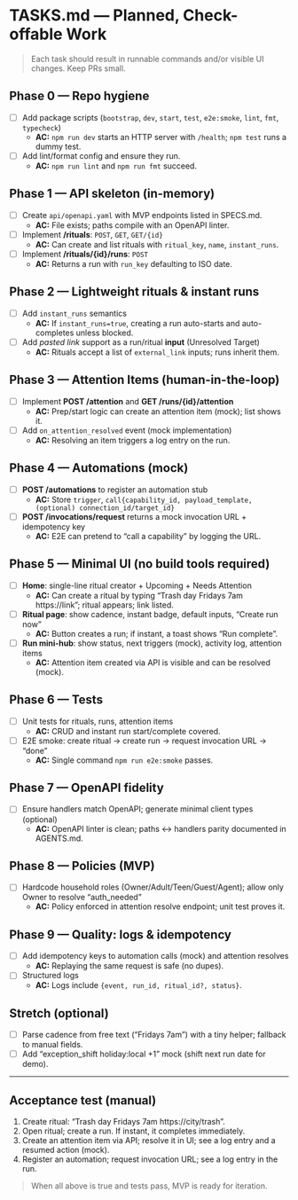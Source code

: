 # TASKS.md — Planned, Check-offable Work

> Each task should result in runnable commands and/or visible UI changes. Keep PRs small.

## Phase 0 — Repo hygiene
- [ ] Add package scripts (`bootstrap`, `dev`, `start`, `test`, `e2e:smoke`, `lint`, `fmt`, `typecheck`)
  - **AC:** `npm run dev` starts an HTTP server with `/health`; `npm test` runs a dummy test.
- [ ] Add lint/format config and ensure they run.
  - **AC:** `npm run lint` and `npm run fmt` succeed.

## Phase 1 — API skeleton (in-memory)
- [ ] Create `api/openapi.yaml` with MVP endpoints listed in SPECS.md.
  - **AC:** File exists; paths compile with an OpenAPI linter.
- [ ] Implement **/rituals**: `POST`, `GET`, `GET/{id}`
  - **AC:** Can create and list rituals with `ritual_key`, `name`, `instant_runs`.
- [ ] Implement **/rituals/{id}/runs**: `POST`
  - **AC:** Returns a run with `run_key` defaulting to ISO date.

## Phase 2 — Lightweight rituals & instant runs
- [ ] Add `instant_runs` semantics
  - **AC:** If `instant_runs=true`, creating a run auto-starts and auto-completes unless blocked.
- [ ] Add *pasted link* support as a run/ritual **input** (Unresolved Target)
  - **AC:** Rituals accept a list of `external_link` inputs; runs inherit them.

## Phase 3 — Attention Items (human-in-the-loop)
- [ ] Implement **POST /attention** and **GET /runs/{id}/attention**
  - **AC:** Prep/start logic can create an attention item (mock); list shows it.
- [ ] Add `on_attention_resolved` event (mock implementation)
  - **AC:** Resolving an item triggers a log entry on the run.

## Phase 4 — Automations (mock)
- [ ] **POST /automations** to register an automation stub
  - **AC:** Store `trigger`, `call{capability_id, payload_template, (optional) connection_id/target_id}`
- [ ] **POST /invocations/request** returns a mock invocation URL + idempotency key
  - **AC:** E2E can pretend to “call a capability” by logging the URL.

## Phase 5 — Minimal UI (no build tools required)
- [ ] **Home**: single-line ritual creator + Upcoming + Needs Attention
  - **AC:** Can create a ritual by typing “Trash day Fridays 7am https://link”; ritual appears; link listed.
- [ ] **Ritual page**: show cadence, instant badge, default inputs, “Create run now”
  - **AC:** Button creates a run; if instant, a toast shows “Run complete”.
- [ ] **Run mini-hub**: show status, next triggers (mock), activity log, attention items
  - **AC:** Attention item created via API is visible and can be resolved (mock).

## Phase 6 — Tests
- [ ] Unit tests for rituals, runs, attention items
  - **AC:** CRUD and instant run start/complete covered.
- [ ] E2E smoke: create ritual → create run → request invocation URL → “done”
  - **AC:** Single command `npm run e2e:smoke` passes.

## Phase 7 — OpenAPI fidelity
- [ ] Ensure handlers match OpenAPI; generate minimal client types (optional)
  - **AC:** OpenAPI linter is clean; paths ↔ handlers parity documented in AGENTS.md.

## Phase 8 — Policies (MVP)
- [ ] Hardcode household roles (Owner/Adult/Teen/Guest/Agent); allow only Owner to resolve “auth_needed”
  - **AC:** Policy enforced in attention resolve endpoint; unit test proves it.

## Phase 9 — Quality: logs & idempotency
- [ ] Add idempotency keys to automation calls (mock) and attention resolves
  - **AC:** Replaying the same request is safe (no dupes).
- [ ] Structured logs
  - **AC:** Logs include `{event, run_id, ritual_id?, status}`.

## Stretch (optional)
- [ ] Parse cadence from free text (“Fridays 7am”) with a tiny helper; fallback to manual fields.
- [ ] Add “exception_shift holiday:local +1” mock (shift next run date for demo).

---

## Acceptance test (manual)
1. Create ritual: “Trash day Fridays 7am https://city/trash”.  
2. Open ritual; create a run. If instant, it completes immediately.  
3. Create an attention item via API; resolve it in UI; see a log entry and a resumed action (mock).  
4. Register an automation; request invocation URL; see a log entry in the run.

> When all above is true and tests pass, MVP is ready for iteration.

